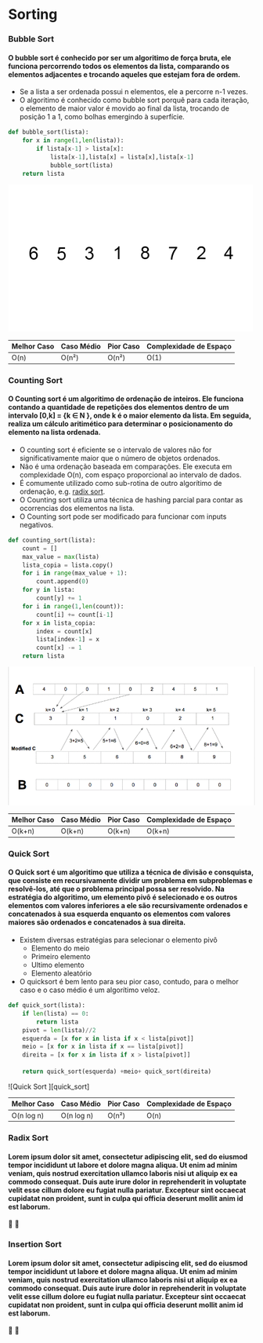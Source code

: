 # Sorting


### <a name="bubble"></a> Bubble Sort
#### O bubble sort é conhecido por ser um algoritimo de força bruta, ele funciona percorrendo todos os elementos da lista, comparando os elementos adjacentes e trocando aqueles que estejam fora de ordem. 

* Se a lista a ser ordenada possui n elementos, ele a percorre n-1 vezes.
* O algoritimo é conhecido como bubble sort porquê para cada iteração, o elemento de maior valor é movido ao final da lista, trocando de posição 1 a 1, como bolhas emergindo à superfície. 

```python
def bubble_sort(lista):
    for x in range(1,len(lista)):
        if lista[x-1] > lista[x]:
            lista[x-1],lista[x] = lista[x],lista[x-1]
            bubble_sort(lista)
    return lista
```

[bubble_sort]: https://github.com/fffeiip/Algoritimos-em-Python/raw/master/Sorting/assets/bubblesort.gif "Bubble Sort"

![Bubble Sort ][bubble_sort]


Melhor Caso| Caso Médio | Pior Caso | Complexidade de Espaço  
------- | ------- |----|-------
O(n) | O(n²) | O(n²) |O(1)


### <a name="counting"></a>Counting Sort


#### O Counting sort é um algoritimo de ordenação de inteiros. Ele funciona contando a quantidade de repetições dos elementos dentro de um intervalo [0,k] = {k ∈ N }, onde k é o maior elemento da lista. Em seguida, realiza um cálculo aritimético para determinar o posicionamento do elemento na lista ordenada.

* O counting sort é eficiente se o intervalo de valores não for significativamente maior que o número de objetos ordenados.
* Não é uma ordenação baseada em comparações. Ele executa em complexidade O(n), com espaço proporcional ao intervalo de dados.
* É comumente utilizado como sub-rotina de outro algorítimo de ordenação, e.g. [radix sort](#radix).
* O Counting sort utiliza uma técnica de hashing parcial para contar as ocorrencias dos elementos na lista.
* O Counting sort pode ser modificado para funcionar com inputs negativos.

```python 
def counting_sort(lista):
    count = []
    max_value = max(lista)
    lista_copia = lista.copy()
    for i in range(max_value + 1):
        count.append(0)    
    for y in lista:
        count[y] += 1
    for i in range(1,len(count)):
        count[i] += count[i-1]
    for x in lista_copia:
        index = count[x]
        lista[index-1] = x
        count[x] -= 1
    return lista
```

[counting_sort]: https://github.com/fffeiip/Algoritimos-em-Python/raw/master/Sorting/assets/countingsort.gif "Counting Sort"

![Couting Sort ][counting_sort]


Melhor Caso| Caso Médio | Pior Caso | Complexidade de Espaço  
------- | ------- |----|-------
O(k+n) | O(k+n) | O(k+n) |O(k+n)



### <a name="quick"></a> Quick Sort
#### O Quick sort é um algoritimo que utiliza a técnica de divisão e consquista, que consiste em recursivamente dividir um problema em subproblemas e resolvê-los, até que o problema principal possa ser resolvido. Na estratégia do algoritimo, um elemento pivô é selecionado e os outros elementos com valores inferiores a ele são recursivamente ordenados e concatenados à sua esquerda enquanto os elementos com valores maiores são ordenados e concatenados à sua direita.

* Existem diversas estratégias para selecionar o elemento pivô 
    * Elemento do meio
    * Primeiro elemento
    * Ultimo elemento
    * Elemento aleatório 
* O quicksort é bem lento para seu pior caso, contudo, para o melhor caso e o caso médio é um algorítimo veloz. 

``` python
def quick_sort(lista):
    if len(lista) == 0:
        return lista
    pivot = len(lista)//2
    esquerda = [x for x in lista if x < lista[pivot]]
    meio = [x for x in lista if x == lista[pivot]]    
    direita = [x for x in lista if x > lista[pivot]]
    
    return quick_sort(esquerda) +meio+ quick_sort(direita)
 ```


[quick_sorto]: https://github.com/fffeiip/Algoritimos-em-Python/raw/master/Sorting/assets/quicksort.gif "Quick Sort"

![Quick Sort ][quick_sort]


Melhor Caso| Caso Médio | Pior Caso | Complexidade de Espaço  
------- | ------- |----|-------
O(n log n) | O(n log n) | O(n²) |O(n)


### <a name="radix"></a> Radix Sort
#### Lorem ipsum dolor sit amet, consectetur adipiscing elit, sed do eiusmod tempor incididunt ut labore et dolore magna aliqua. Ut enim ad minim veniam, quis nostrud exercitation ullamco laboris nisi ut aliquip ex ea commodo consequat. Duis aute irure dolor in reprehenderit in voluptate velit esse cillum dolore eu fugiat nulla pariatur. Excepteur sint occaecat cupidatat non proident, sunt in culpa qui officia deserunt mollit anim id est laborum.

:construction: :construction:




### <a name="insertion"></a> Insertion Sort
#### Lorem ipsum dolor sit amet, consectetur adipiscing elit, sed do eiusmod tempor incididunt ut labore et dolore magna aliqua. Ut enim ad minim veniam, quis nostrud exercitation ullamco laboris nisi ut aliquip ex ea commodo consequat. Duis aute irure dolor in reprehenderit in voluptate velit esse cillum dolore eu fugiat nulla pariatur. Excepteur sint occaecat cupidatat non proident, sunt in culpa qui officia deserunt mollit anim id est laborum.

:construction: :construction:
